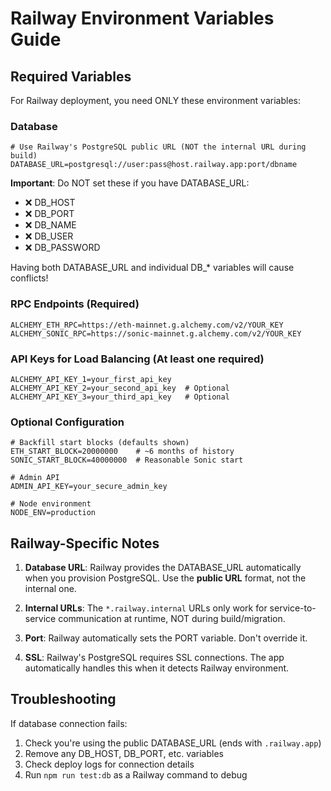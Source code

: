# Railway Environment Variables Guide

## Required Variables

For Railway deployment, you need ONLY these environment variables:

### Database
```env
# Use Railway's PostgreSQL public URL (NOT the internal URL during build)
DATABASE_URL=postgresql://user:pass@host.railway.app:port/dbname
```

**Important**: Do NOT set these if you have DATABASE_URL:
- ❌ DB_HOST
- ❌ DB_PORT  
- ❌ DB_NAME
- ❌ DB_USER
- ❌ DB_PASSWORD

Having both DATABASE_URL and individual DB_* variables will cause conflicts!

### RPC Endpoints (Required)
```env
ALCHEMY_ETH_RPC=https://eth-mainnet.g.alchemy.com/v2/YOUR_KEY
ALCHEMY_SONIC_RPC=https://sonic-mainnet.g.alchemy.com/v2/YOUR_KEY
```

### API Keys for Load Balancing (At least one required)
```env
ALCHEMY_API_KEY_1=your_first_api_key
ALCHEMY_API_KEY_2=your_second_api_key  # Optional
ALCHEMY_API_KEY_3=your_third_api_key   # Optional
```

### Optional Configuration
```env
# Backfill start blocks (defaults shown)
ETH_START_BLOCK=20000000    # ~6 months of history
SONIC_START_BLOCK=40000000  # Reasonable Sonic start

# Admin API
ADMIN_API_KEY=your_secure_admin_key

# Node environment
NODE_ENV=production
```

## Railway-Specific Notes

1. **Database URL**: Railway provides the DATABASE_URL automatically when you provision PostgreSQL. Use the **public URL** format, not the internal one.

2. **Internal URLs**: The `*.railway.internal` URLs only work for service-to-service communication at runtime, NOT during build/migration.

3. **Port**: Railway automatically sets the PORT variable. Don't override it.

4. **SSL**: Railway's PostgreSQL requires SSL connections. The app automatically handles this when it detects Railway environment.

## Troubleshooting

If database connection fails:
1. Check you're using the public DATABASE_URL (ends with `.railway.app`)
2. Remove any DB_HOST, DB_PORT, etc. variables
3. Check deploy logs for connection details
4. Run `npm run test:db` as a Railway command to debug